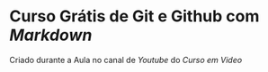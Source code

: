 # Curso Grátis de Git e Github com *Markdown*
Criado durante a Aula no canal de *Youtube* do *Curso em Video*


